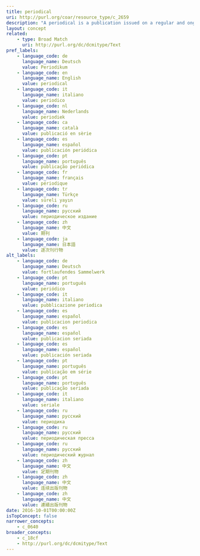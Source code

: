 ```yaml
---
title: periodical
uri: http://purl.org/coar/resource_type/c_2659
description: "A periodical is a publication issued on a regular and ongoing basis as a series of issues.\r (Adapted from fabio) [Source: http://www.abc-clio.com/ODLIS/odlis_p.aspx]"
layout: concept
related:
    - type: Broad Match
      uri: http://purl.org/dc/dcmitype/Text
pref_labels:
    - language_code: de
      language_name: Deutsch
      value: Periodikum
    - language_code: en
      language_name: English
      value: periodical
    - language_code: it
      language_name: italiano
      value: periodico
    - language_code: nl
      language_name: Nederlands
      value: periodiek
    - language_code: ca
      language_name: català
      value: publicació en sèrie
    - language_code: es
      language_name: español
      value: publicación periódica
    - language_code: pt
      language_name: português
      value: publicação periódica
    - language_code: fr
      language_name: français
      value: périodique
    - language_code: tr
      language_name: Türkçe
      value: süreli yayın
    - language_code: ru
      language_name: русский
      value: периодическое издание
    - language_code: zh
      language_name: 中文
      value: 期刊
    - language_code: ja
      language_name: 日本語
      value: 逐次刊行物
alt_labels:
    - language_code: de
      language_name: Deutsch
      value: fortlaufendes Sammelwerk
    - language_code: pt
      language_name: português
      value: periódico
    - language_code: it
      language_name: italiano
      value: pubblicazione periodica
    - language_code: es
      language_name: español
      value: publicacion periodica
    - language_code: es
      language_name: español
      value: publicacion seriada
    - language_code: es
      language_name: español
      value: publicación seriada
    - language_code: pt
      language_name: português
      value: publicação em série
    - language_code: pt
      language_name: português
      value: publicação seriada
    - language_code: it
      language_name: italiano
      value: seriale
    - language_code: ru
      language_name: русский
      value: периодика
    - language_code: ru
      language_name: русский
      value: периодическая пресса
    - language_code: ru
      language_name: русский
      value: периодический журнал
    - language_code: zh
      language_name: 中文
      value: 定期刊物
    - language_code: zh
      language_name: 中文
      value: 连续出版刊物
    - language_code: zh
      language_name: 中文
      value: 連續出版刊物
date: 2016-10-01T00:00:00Z
isTopConcept: false
narrower_concepts:
    - c_0640
broader_concepts:
    - c_18cf
    - http://purl.org/dc/dcmitype/Text
---
```


